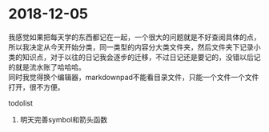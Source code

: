 # 2018-12-05 #

我感觉如果把每天学的东西都记在一起，一个很大的问题就是不好查阅具体的点，所以我决定从今天开始分类，同一类型的内容分大类文件夹，然后文件夹下记录小类的知识点，对于以往的日记我会逐步的迁移，不过日记还是要记的，没错以后记的就是流水账了哈哈哈。  
同时我觉得换个编辑器，markdownpad不能看目录文件，只能一个文件一个文件打开，很不方便。 



todolist

1. 明天完善symbol和箭头函数

